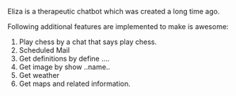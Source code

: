 Eliza is a therapeutic chatbot which was created a long time ago.

Following additional features are implemented to make is awesome:
1. Play chess by a chat that says play chess.
2. Scheduled Mail
3. Get definitions by define ....
4. Get image by show ..name..
5. Get weather
6. Get maps and related information.
 
